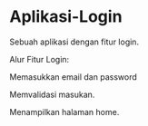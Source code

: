 # Aplikasi-Login
Sebuah aplikasi dengan fitur login.

Alur Fitur Login:

Memasukkan email dan password

Memvalidasi masukan.

Menampilkan halaman home.
